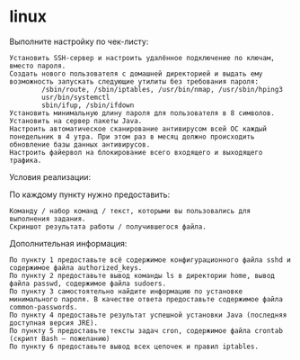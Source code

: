 # linux
Выполните настройку по чек-листу:

    Установить SSH-сервер и настроить удалённое подключение по ключам, вместо пароля.
    Создать нового пользователя с домашней директорией и выдать ему возможность запускать следующие утилиты без требования пароля:
            /sbin/route, /sbin/iptables, /usr/bin/nmap, /usr/sbin/hping3
            usr/bin/systemctl
            sbin/ifup, /sbin/ifdown
    Установить минимальную длину пароля для пользователя в 8 символов.
    Установить на сервер пакеты Java.
    Настроить автоматическое сканирование антивирусом всей ОС каждый понедельник в 4 утра. При этом раз в месяц должно происходить обновление базы данных антивирусов.
    Настроить файервол на блокирование всего входящего и выходящего трафика.

 
Условия реализации:

По каждому пункту нужно предоставить:

    Команду / набор команд / текст, которыми вы пользовались для выполнения задания.
    Скриншот результата работы / получившегося файла.

 
Дополнительная информация:

    По пункту 1 предоставьте всё содержимое конфигурационного файла sshd и содержимое файла authorized_keys.
    По пункту 2 предоставьте вывод команды ls в директории home, вывод файла passwd, содержимое файла sudoers.
    По пункту 3 самостоятельно найдите информацию по установке минимального пароля. В качестве ответа предоставьте содержимое файла common-passwords.
    По пункту 4 предоставьте результат успешной установки Java (последняя доступная версия JRE).
    По пункту 5 предоставьте тексты задач cron, содержимое файла crontab (скрипт Bash — пожеланию)
    По пункту 6 предоставьте вывод всех цепочек и правил iptables.
